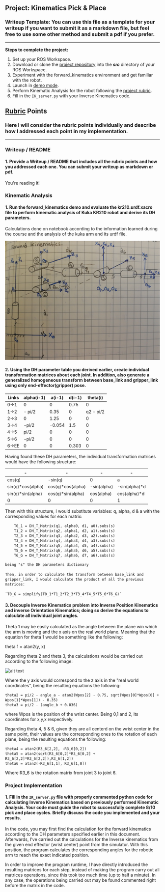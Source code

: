 ## Project: Kinematics Pick & Place
### Writeup Template: You can use this file as a template for your writeup if you want to submit it as a markdown file, but feel free to use some other method and submit a pdf if you prefer.

---


**Steps to complete the project:**  


1. Set up your ROS Workspace.
2. Download or clone the [project repository](https://github.com/udacity/RoboND-Kinematics-Project) into the ***src*** directory of your ROS Workspace.  
3. Experiment with the forward_kinematics environment and get familiar with the robot.
4. Launch in [demo mode](https://classroom.udacity.com/nanodegrees/nd209/parts/7b2fd2d7-e181-401e-977a-6158c77bf816/modules/8855de3f-2897-46c3-a805-628b5ecf045b/lessons/91d017b1-4493-4522-ad52-04a74a01094c/concepts/ae64bb91-e8c4-44c9-adbe-798e8f688193).
5. Perform Kinematic Analysis for the robot following the [project rubric](https://review.udacity.com/#!/rubrics/972/view).
6. Fill in the `IK_server.py` with your Inverse Kinematics code. 


[//]: # (Image References)

[image1]: ./writeup_images/FK_Diagram.jpeg
[image2]: ./writeup_images/IK_Angles.jpeg
[image3]: ./misc_images/misc2.png

## [Rubric](https://review.udacity.com/#!/rubrics/972/view) Points
### Here I will consider the rubric points individually and describe how I addressed each point in my implementation.  

---
### Writeup / README

#### 1. Provide a Writeup / README that includes all the rubric points and how you addressed each one.  You can submit your writeup as markdown or pdf.  

You're reading it!

### Kinematic Analysis
#### 1. Run the forward_kinematics demo and evaluate the kr210.urdf.xacro file to perform kinematic analysis of Kuka KR210 robot and derive its DH parameters.

Calculations done on notebook according to the information learned during the course and the analysis of the kuka arm and its urdf file.

![alt text][image1]

#### 2. Using the DH parameter table you derived earlier, create individual transformation matrices about each joint. In addition, also generate a generalized homogeneous transform between base_link and gripper_link using only end-effector(gripper) pose.

Links | alpha(i-1) | a(i-1) | d(i-1) | theta(i)
--- | --- | --- | --- | ---
0->1 | 0 | 0 | 0.75 | 0
1->2 | - pi/2 | 0.35 | 0 | q2 - pi/2
2->3 | 0 | 1.25 | 0 | 0
3->4 |  -pi/2 | -0.054 | 1.5 | 0
4->5 | pi/2 | 0 | 0 | 0
5->6 | -pi/2 | 0 | 0 | 0
6->EE | 0 | 0 | 0.303 | 0

Having found these DH parameters, the individual transformation matrices would have the following structure:

 -| - | - | - 
--- | --- | --- | ---
cos(q)           | -sin(q)          | 0| a
sin(q)*cos(alpha)| cos(q)*cos(alpha)| -sin(alpha)| -sin(alpha)*d
sin(q)*sin(alpha)| cos(q)*sin(alpha)|  cos(alpha)|  cos(alpha)*d
0|0              | 0                |1

Then with this structure, I would substitute variables: q, alpha, d & a with the corresponding values for each matrix:

```
	T0_1 = DH_T_Matrix(q1, alpha0, d1, a0).subs(s)
    T1_2 = DH_T_Matrix(q2, alpha1, d2, a1).subs(s)
    T2_3 = DH_T_Matrix(q3, alpha2, d3, a2).subs(s)
    T3_4 = DH_T_Matrix(q4, alpha3, d4, a3).subs(s)
    T4_5 = DH_T_Matrix(q5, alpha4, d5, a4).subs(s)
    T5_6 = DH_T_Matrix(q6, alpha5, d6, a5).subs(s)
    T6_G = DH_T_Matrix(q7, alpha6, d7, a6).subs(s)
```
    being "s" the DH parameters dictionary

    Then, in order to calculate the transform between base_link and gripper_link, I would calculate the product of all the previous matrices:

    `T0_G = simplify(T0_1*T1_2*T2_3*T3_4*T4_5*T5_6*T6_G)`

#### 3. Decouple Inverse Kinematics problem into Inverse Position Kinematics and inverse Orientation Kinematics; doing so derive the equations to calculate all individual joint angles.

Theta 1 may be easily calculated as the angle between the plane win which the arm is moving and the x axis on the real world plane. Meaning that the equation for theta 1 would be something like the following:

theta 1 = atan2(y, x)

Regarding theta 2 and theta 3, the calculations would be carried out according to the following image:

![alt text][image2]

Where the y axis would correspond to the z axis in the "real world coordinates", being the resulting equations the following:

```
theta2 = pi/2 - angle_a - atan2(Wpos[2] - 0.75, sqrt(Wpos[0]*Wpos[0] + Wpos[1]*Wpos[1]) - 0.35)
theta3 = pi/2 - (angle_b + 0.036)
```

where Wpos is the position of the wrist center. Being 0,1 and 2, its coordinates for x,y,x respectively.

Regarding theta 4, 5 & 6, given they are all centerd on the wrist center in the same point, their values are the corresponding ones to the rotation of each plane, being the resulting equations the following:

```
theta4 = atan2(R3_6[2,2], -R3_6[0,2])
theta5 = atan2(sqrt(R3_6[0,2]*R3_6[0,2] + R3_6[2,2]*R3_6[2,2]),R3_6[1,2])
theta6 = atan2(-R3_6[1,1], R3_6[1,0])
```

Where R3_6 is the rotation matrix from joint 3 to joint 6.

### Project Implementation

#### 1. Fill in the `IK_server.py` file with properly commented python code for calculating Inverse Kinematics based on previously performed Kinematic Analysis. Your code must guide the robot to successfully complete 8/10 pick and place cycles. Briefly discuss the code you implemented and your results. 

In the code, you may first find the calculation for the forward kinematics according to the DH parameters specified earlier in this document. Afterwards, I've carried out the calculations for the Inverse kinematics from the given end effector (wrist center) point from the simulator. With this position, the program calculates the corresponding angles for the robotic arm to reach the exact indicated position. 

In order to improve the program runtime, I have directly introduced the resulting matrices for each step, instead of making the program carry out all matrices operations, since this took too much time (up to half a minute). In any case, the operations being carried out may be found commented right before the matrix in the code.


